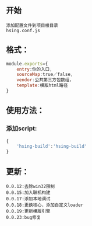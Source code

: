 ## 开始
```
添加配置文件到项目根目录
hsing.conf.js
```


## 格式：
```javascript
module.exports={
    entry:你的入口,
    sourceMap:true／false,
    vendor:公共第三方包数组，
    template:模版html路径
}
```




## 使用方法：

### 添加script:
```javascript
{
    'hsing-build':'hsing-build'
}
```



## 更新：
```
0.0.12:去除win32限制
0.0.15:加入联机构建
0.0.17:添加本地调试
0.0.18:更换核心，添加自定义loader
0.0.19:更新模版引擎
0.0.23:bug修复
```
